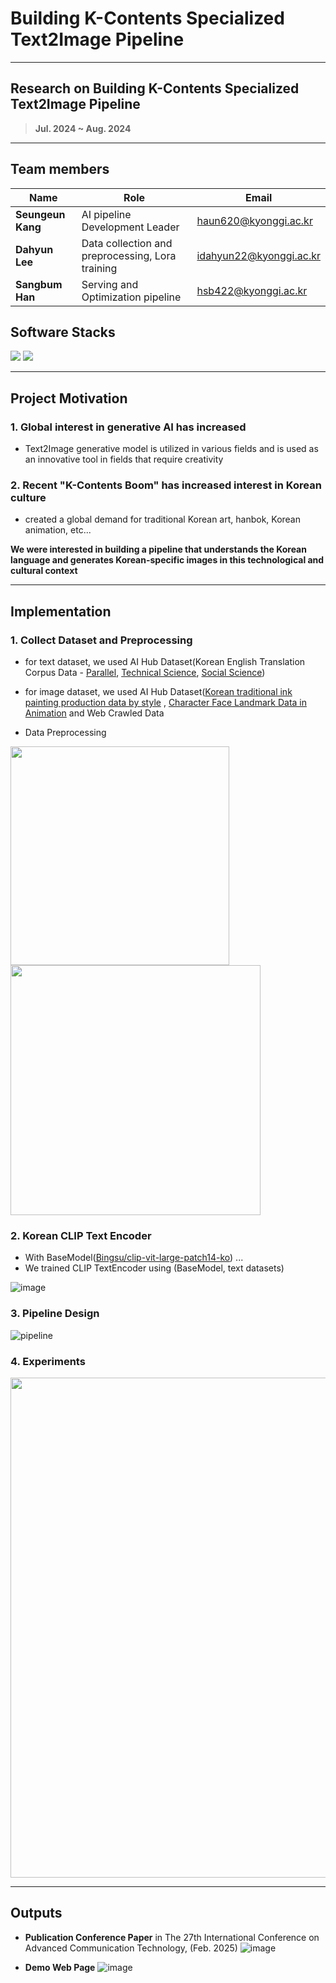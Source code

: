 
# Building K-Contents Specialized Text2Image Pipeline
___



## Research on Building K-Contents Specialized Text2Image Pipeline
> **Jul. 2024 ~ Aug. 2024**

---

##  Team members
| **Name** | **Role** | **Email** |
|----------|----------|---------|
| **Seungeun Kang** | AI pipeline Development Leader | haun620@kyonggi.ac.kr |
| **Dahyun Lee**  | Data collection and preprocessing,  Lora training | idahyun22@kyonggi.ac.kr |
| **Sangbum Han** | Serving and Optimization pipeline | hsb422@kyonggi.ac.kr |

## Software Stacks
![](https://img.shields.io/badge/Python-3776AB?style=for-the-badge&logo=python&logoColor=white)
![](https://img.shields.io/badge/Pytorch-EE4C2C?style=for-the-badge&logo=pytorch&logoColor=white)

---

## Project Motivation

### 1. Global interest in generative AI has increased
- Text2Image generative model is utilized in various fields and is used as an innovative tool in fields that require creativity

### 2. Recent "K-Contents Boom" has increased interest in Korean culture
- created a global demand for traditional Korean art, hanbok, Korean animation, etc...


**We were interested in building a pipeline that understands the Korean language and generates Korean-specific images in this technological and cultural context**

---

## Implementation

### 1. Collect Dataset and Preprocessing
- for text dataset, we used AI Hub Dataset(Korean English Translation Corpus Data - [Parallel](https://www.aihub.or.kr/aihubdata/data/view.do?currMenu=115&topMenu=10&aihubDataSe=data&dataSetSn=126), [Technical Science](https://www.aihub.or.kr/aihubdata/data/view.do?currMenu=115&topMenu=100&aihubDataSe=data&dataSetSn=124), [Social Science](https://www.aihub.or.kr/aihubdata/data/view.do?currMenu=115&topMenu=100&aihubDataSe=data&dataSetSn=125))

- for image dataset, we used AI Hub Dataset([Korean traditional ink painting production data by style](https://www.aihub.or.kr/aihubdata/data/view.do?currMenu=115&topMenu=100&aihubDataSe=data&dataSetSn=71380) , [Character Face Landmark Data in Animation](https://www.aihub.or.kr/aihubdata/data/view.do?currMenu=115&topMenu=100&aihubDataSe=data&dataSetSn=570) and Web Crawled Data

- Data Preprocessing

<img src="https://github.com/user-attachments/assets/81ecd582-0f1c-4cca-adfe-1286065a3502" width=350 />  <img src="https://github.com/user-attachments/assets/154bedf4-1717-4f40-9df7-6392342f0f33" width=400 />

### 2. Korean CLIP Text Encoder
- With BaseModel([Bingsu/clip-vit-large-patch14-ko](https://huggingface.co/Bingsu/clip-vit-large-patch14-ko)) ...
- We trained CLIP TextEncoder using (BaseModel, text datasets)

![image](https://github.com/user-attachments/assets/a4d5e3aa-0169-4a15-8bdc-6f25e408f5ee)

### 3. Pipeline Design
![pipeline](https://github.com/user-attachments/assets/e6190342-15ec-4a3e-9279-30a1588e9517)


### 4. Experiments
<img src="https://github.com/user-attachments/assets/4db586f4-01b0-4b94-b1b0-32f0452c5706" width=800 />

---

## Outputs

- **Publication Conference Paper** in The 27th International Conference on Advanced Communication Technology, (Feb. 2025)
![image](https://github.com/user-attachments/assets/69e3e570-4c3e-44ee-ad78-d82de9f959e9)

- **Demo Web Page**
![image](https://github.com/user-attachments/assets/7276688e-86dd-4ecd-916a-5b886b944323)
